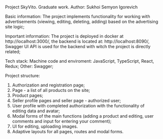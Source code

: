 Project SkyVito.
Graduate work.
Author: Sukhoi Semyon Igorevich

Basic information:
The project implements functionality for working with advertisements (viewing, editing, deleting, adding) based on the advertising site logic;

Important information:
The project is deployed in docker at http://localhost:3000/, the backend is located at: http://localhost:8090/, Swagger UI API is used for the backend with witch the project is directly related;

Tech stack: 
Machine code and enviroment: JavaScript, TypeScript, React, Redux;
Other: Swagger;

Project structure:
1. Authorization and registration page;
2. Page - a list of all products on the site;
3. Product pages;
4. Seller profile pages and seller page - authorized user;
5. User profile with completed authorization with the functionality of editing data and avatar;
6. Modal forms of the main functions (adding a product and editing, user comments and input for entering your comment);
7. UI for editing, uploading images.
8. Adaptive layouts for all pages, routes and modal forms.